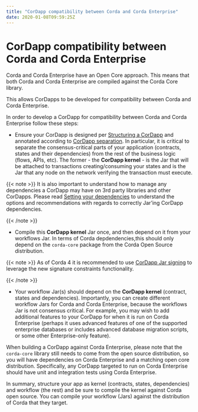```yaml
---
title: "CorDapp compatibility between Corda and Corda Enterprise"
date: 2020-01-08T09:59:25Z
---
```



# CorDapp compatibility between Corda and Corda Enterprise
Corda and Corda Enterprise have an Open Core approach. This means that both Corda and Corda Enterprise are compiled
            against the Corda Core library.

This allows CorDapps to be developed for compatibility between Corda and Corda Enterprise.

In order to develop a CorDapp for compatibility between Corda and Corda Enterprise follow these steps:


* Ensure your CorDapp is designed per [Structuring a CorDapp](writing-a-cordapp.md) and annotated according to [CorDapp separation](cordapp-build-systems.md#cordapp-separation-ref).
                    In particular, it is critical to separate the consensus-critical parts of your application (contracts, states and their dependencies) from
                    the rest of the business logic (flows, APIs, etc).
                    The former - the **CorDapp kernel** - is the Jar that will be attached to transactions creating/consuming your states and is the Jar
                    that any node on the network verifying the transaction must execute.



{{< note >}}
It is also important to understand how to manage any dependencies a CorDapp may have on 3rd party libraries and other CorDapps.
                Please read [Setting your dependencies](cordapp-build-systems.md#cordapp-dependencies-ref) to understand the options and recommendations with regards to correctly Jar’ing CorDapp dependencies.

{{< /note >}}

* Compile this **CorDapp kernel** Jar once, and then depend on it from your workflows Jar. In terms of Corda depdendencies,this should only
                    depend on the `corda-core` package from the Corda Open Source distribution.



{{< note >}}
As of Corda 4 it is recommended to use [CorDapp Jar signing](cordapp-build-systems.md#cordapp-build-system-signing-cordapp-jar-ref) to leverage the new signature constraints functionality.

{{< /note >}}

* Your workflow Jar(s) should depend on the **CorDapp kernel** (contract, states and dependencies). Importantly, you can create different workflow
                    Jars for Corda and Corda Enterprise, because the workflows Jar is not consensus critical. For example, you may wish to add additional features
                    to your CorDapp for when it is run on Corda Enterprise (perhaps it uses advanced features of one of the supported enterprise databases or includes
                    advanced database migration scripts, or some other Enterprise-only feature).

When building a CorDapp against Corda Enterprise, please note that the `corda-core` library still needs to come from the open source
                    distribution, so you will have dependencies on Corda Enterprise and a matching open core distribution. Specifically, any CorDapp targeted
                    to run on Corda Enterprise should have unit and integration tests using Corda Enterprise.


In summary, structure your app as kernel (contracts, states, dependencies) and workflow (the rest) and be sure to compile the kernel
            against Corda open source. You can compile your workflow (Jars) against the distribution of Corda that they target.


